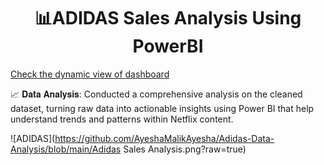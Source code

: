 <h1 align='center'> 📊ADIDAS Sales Analysis Using PowerBI</h1>

<a href='[https://public.tableau.com/app/profile/ayesha.3740/viz/netflixdataanalysis_17259656407060/Dashboard1](https://app.powerbi.com/groups/me/reports/6a4876d7-7ca3-4b23-8d68-f04f31d9154e/b6c0dfe1edb88708947d?redirectedFromSignup=1&experience=power-bi)'>Check the dynamic view of dashboard</a>


📈 𝐃𝐚𝐭𝐚 𝐀𝐧𝐚𝐥𝐲𝐬𝐢𝐬: Conducted a comprehensive analysis on the cleaned dataset, turning raw data into actionable insights using Power BI that help understand trends and patterns within Netflix content.

![ADIDAS](https://github.com/AyeshaMalikAyesha/Adidas-Data-Analysis/blob/main/Adidas Sales Analysis.png?raw=true)
